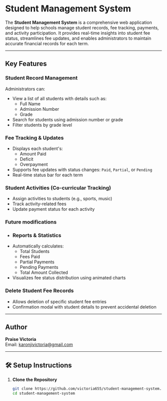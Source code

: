 #  Student Management System

The **Student Management System** is a comprehensive web application designed to help schools manage student records, fee tracking, payments, and activity participation. It provides real-time insights into student fee status, streamlines fee updates, and enables administrators to maintain accurate financial records for each term.

---

##  Key Features

###  Student Record Management
Administrators can:
- View a list of all students with details such as:
  - Full Name
  - Admission Number
  - Grade
- Search for students using admission number or grade
- Filter students by grade level

###  Fee Tracking & Updates
- Displays each student's:
  - Amount Paid
  - Deficit
  - Overpayment
- Supports fee updates with status changes: `Paid`, `Partial`, or `Pending`
- Real-time status bar for each term



###  Student Activities (Co-curricular Tracking)
- Assign activities to students (e.g., sports, music)
- Track activity-related fees
- Update payment status for each activity

### Future modifications

- ### Reports & Statistics
- Automatically calculates:
  - Total Students
  - Fees Paid
  - Partial Payments
  - Pending Payments
  - Total Amount Collected
- Visualizes fee status distribution using animated charts

###  Delete Student Fee Records
- Allows deletion of specific student fee entries
- Confirmation modal with student details to prevent accidental deletion

---

## Author

**Praise Victoria**  
Email: karonjivictoria@gmail.com

---

## 🛠️ Setup Instructions

1. **Clone the Repository**
   ```bash
   git clone https://github.com/victoria655/student-management-system.git
   cd student-management-system
